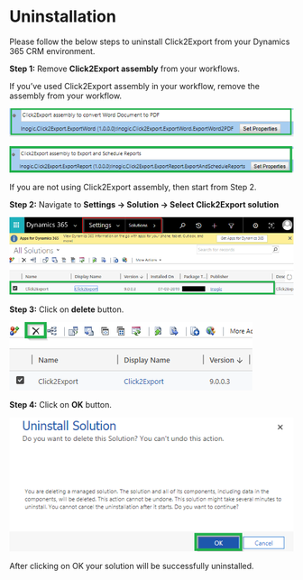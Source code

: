 # Uninstallation

Please follow the below steps to uninstall Click2Export from your Dynamics 365 CRM environment.

**Step 1:** Remove **Click2Export assembly** from your workflows.

If you’ve used Click2Export assembly in your workflow, remove the assembly from your workflow.

![](../.gitbook/assets/Untitled.png)

![](../.gitbook/assets/1.jpg.png)

If you are not using Click2Export assembly, then start from Step 2.&#x20;

**Step 2:** Navigate to **Settings -> Solution -> Select Click2Export solution**

![](<../.gitbook/assets/1 (328).png>)

**Step 3:** Click on **delete** button.

![](<../.gitbook/assets/1 (37).png>)

&#x20;**Step 4:** Click on **OK** button.

![](<../.gitbook/assets/1 (90).png>)

After clicking on OK your solution will be successfully uninstalled.
